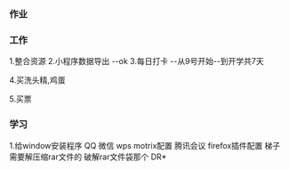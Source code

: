 ﻿### 作业
### 工作
1.整合资源
2.小程序数据导出  --ok
3.每日打卡 --从9号开始--到开学共7天

4.买洗头精,鸡蛋


5.买票

### 学习
1.给window安装程序
QQ 微信 wps motrix配置 腾讯会议 firefox插件配置 梯子
需要解压缩rar文件的  破解rar文件袋那个 DR*

